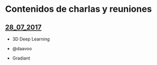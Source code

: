 # Contenidos de charlas y reuniones

## [28_07_2017](https://github.com/VigoBrain/VigoBrain/tree/master/turras/28_07_2017)

- 3D Deep Learning

- @daavoo

- Gradiant

